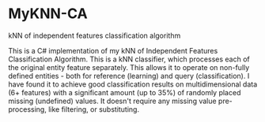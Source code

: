 # MyKNN-CA
kNN of independent features classification algorithm

This is a C# implementation of my kNN of Independent Features Classification Algorithm.
This is a kNN classifier, which processes each of the original entity feature separately. This allows it to operate on non-fully defined entities - both for reference (learning) and query (classification). I have found it to achieve good classification results on multidimensional data (6+ features) with a significant amount (up to 35%) of randomly placed missing (undefined) values. It doesn't require any missing value pre-processing, like filtering, or substituting.
